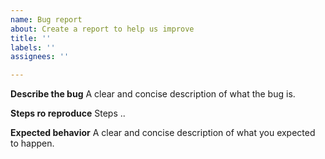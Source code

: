 ```yaml
---
name: Bug report
about: Create a report to help us improve
title: ''
labels: ''
assignees: ''

---
```


**Describe the bug**
A clear and concise description of what the bug is.

**Steps ro reproduce**
Steps ..

**Expected behavior**
A clear and concise description of what you expected to happen.
